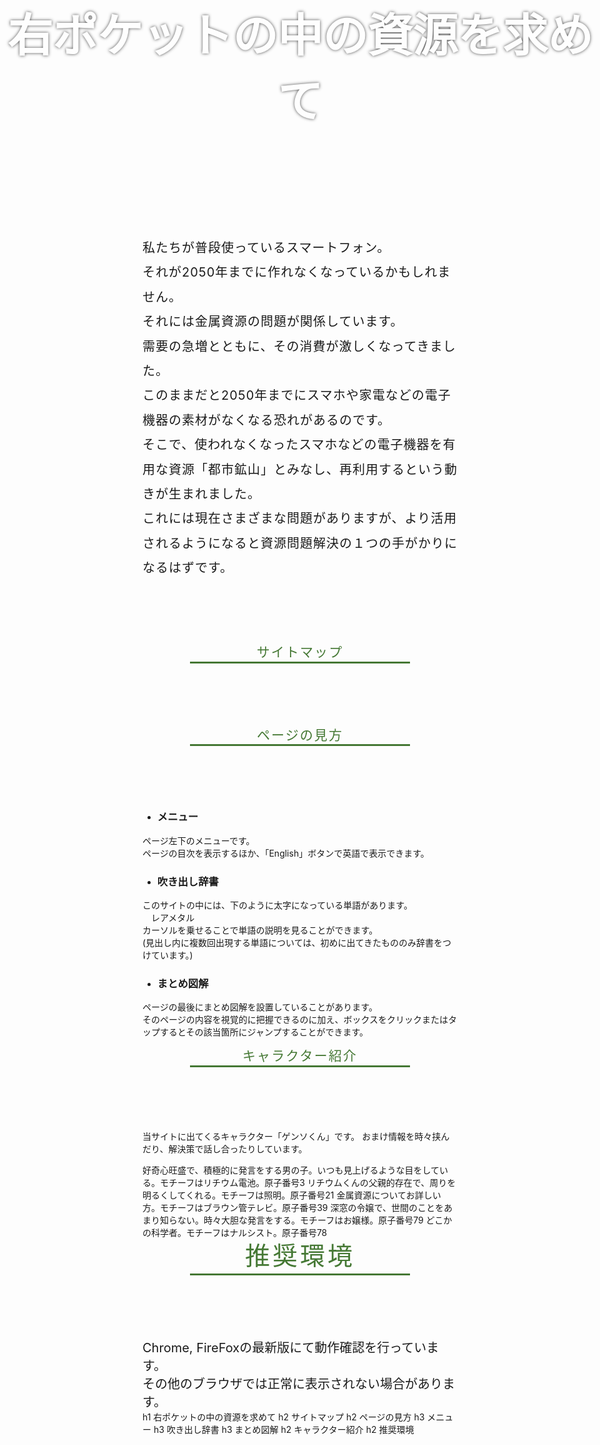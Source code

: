 [//SCML_TITLE]: # (Home)
[//SCML_ROOT_PATH]: # (./)

<div id="lang_jp">
<div class="main_image">
  <h1 id="右ポケットの中の資源を求めて">右ポケットの中の資源を求めて</h1>
</div>
<div class="main_image_spacer">
</div>
<div id="main">
  <div class="title_text">
私たちが普段使っているスマートフォン。<br>
それが2050年までに作れなくなっているかもしれません。<br>
それには金属資源の問題が関係しています。<br>
需要の急増とともに、その消費が激しくなってきました。<br>
このままだと2050年までにスマホや家電などの電子機器の素材がなくなる恐れがあるのです。<br>
そこで、使われなくなったスマホなどの電子機器を有用な資源「都市鉱山」とみなし、再利用するという動きが生まれました。<br>
これには現在さまざまな問題がありますが、より活用されるようになると資源問題解決の１つの手がかりになるはずです。
  </div>

## サイトマップ

<PageDescriptionLink title="資源の現状" path="./present-situation/" content="
  様々な科学技術分野で世界を牽引している日本。<br>
  これは大量のレアメタルなどの金属資源によって支えられています。<br>
  しかし、それらを手に入れることは決して容易なことではありません。
"></PageDescriptionLink>
<PageDescriptionLink title="都市鉱山の意義" path="./urban-mining/" content="
  資源問題解決の1つの手がかりとなる都市鉱山。<br>
  それは一体どのようなものなのでしょうか。
"></PageDescriptionLink>
<PageDescriptionLink title="課題" path="./problem/" content="
  都市鉱山にはメリットがたくさんある一方で、多くの課題を抱えています。
"></PageDescriptionLink>
<PageDescriptionLink title="現在の取り組み" path="./measure/" content="
  現在都市鉱山をもっと広めよう、活用しようとする人々が様々な取り組みを行っています。<br>
  世界は資源問題解決に向けて歩み出しているのです。
"></PageDescriptionLink>
<PageDescriptionLink title="アクティビティ" path="./activity/" content="
  私たちの行った活動について紹介します。
"></PageDescriptionLink>
<PageDescriptionLink title="解決策" path="./solution/" content="
  都市鉱山について様々な取り組みが行われていますが、まだまだたくさん問題が残っているのは事実です。<br>
  都市鉱山をもっと広めよう、活用しようという意識を全員が共有できることを願って、私たちの考える解決策をこのページに書いてみました。
"></PageDescriptionLink>
<PageDescriptionLink title="最後に" path="./finally/" content="
  私たちの思いが届きますように…！
"></PageDescriptionLink>
<PageDescriptionLink title="その他" path="./others/" content="
  私たちの活動記録やこのサイトの参考文献を紹介しています。
"></PageDescriptionLink>

## ページの見方

- ### メニュー

ページ左下のメニューです。<br>
ページの目次を表示するほか、「English」ボタンで英語で表示できます。

- ### 吹き出し辞書

このサイトの中には、下のように太字になっている単語があります。<br>
　<Word>レアメタル</Word><br>
カーソルを乗せることで単語の説明を見ることができます。<br>
(見出し内に複数回出現する単語については、初めに出てきたもののみ辞書をつけています。)

- ### まとめ図解

ページの最後にまとめ図解を設置していることがあります。<br>
そのページの内容を視覚的に把握できるのに加え、ボックスをクリックまたはタップするとその該当箇所にジャンプすることができます。

## キャラクター紹介

当サイトに出てくるキャラクター「ゲンソくん」です。
おまけ情報を時々挟んだり、解決策で話し合ったりしています。

<AtomCharacter atom="Li" imagePath="./img/atom_chara/Li.png">
  好奇心旺盛で、積極的に発言をする男の子。いつも見上げるような目をしている。モチーフはリチウム電池。原子番号3
</AtomCharacter>
<AtomCharacter atom="Sc" imagePath="./img/atom_chara/Sc.png">
  リチウムくんの父親的存在で、周りを明るくしてくれる。モチーフは照明。原子番号21
</AtomCharacter>
<AtomCharacter atom="Y" imagePath="./img/atom_chara/Y.png">
  金属資源についてお詳しい方。モチーフはブラウン管テレビ。原子番号39
</AtomCharacter>
<AtomCharacter atom="Au" imagePath="./img/atom_chara/Au.png">
  深窓の令嬢で、世間のことをあまり知らない。時々大胆な発言をする。モチーフはお嬢様。原子番号79
</AtomCharacter>
<AtomCharacter atom="Pt" imagePath="./img/atom_chara/Pt.png">
  どこかの科学者。モチーフはナルシスト。原子番号78
</AtomCharacter>
<h2 id="推奨環境" class="site_map">推奨環境</h2>
<div class="main_text">
  Chrome, FireFoxの最新版にて動作確認を行っています。<br>
  その他のブラウザでは正常に表示されない場合があります。
</div>
<!--  <h2 class="site_map">サイトマップ</h2>-->
<!--  <ul class="site_map_list">-->
<!--    <li>ホーム</li>-->
<!--    <li>資源の現状</li>-->
<!--    <li>都市鉱山の意義</li>-->
<!--    <li>課題</li>-->
<!--    <li>現在の取り組み</li>-->
<!--    <li>アクティビティ</li>-->
<!--    <li>解決策</li>-->
<!--    <li>最後に</li>-->
<!--    <li>その他</li>-->
<!--  </ul>-->
</div>
<ScrollTop></ScrollTop>
<FloatingMenu>
  h1 右ポケットの中の資源を求めて
  h2 サイトマップ
  h2 ページの見方
  h3 メニュー
  h3 吹き出し辞書
  h3 まとめ図解
  h2 キャラクター紹介
  h2 推奨環境
</FloatingMenu>
</div>
<div id="lang_en">
</div>

<style>
  .main_image {
    text-align: center;
    height: 500px;
    width: 100%;
    background-size: cover;
    background-position: center;
    background-image: url(img/pic_03_m.jpg);
    display: grid;
    place-items: center;
    opacity: 0.7;
    position: absolute;
    left:0;
  }
  .main_image > h1 {
    font-size: 72px;
    font-weight: 700;
    color: #fff;
    text-shadow: 0 0 5px black;
  }
  .main_image_spacer{
    height: 550px;
  }
  .title_text {
    width: 100%;
    box-sizing: border-box;
    font-size: 20px;
    letter-spacing: 0.05em;
    line-height: 1.97;
    margin-bottom: 100px;
  }
  .main_text {
    width: 100%;
    box-sizing: border-box;
    font-size: 20px;
  }
  h2 {
    display: block;
    border-bottom: 3px solid #457834;
    color: #457834;
    font-weight: 400;
    letter-spacing: 0.1em;
    line-height: 1.4em;
    text-align: center;
    margin: 0 auto 100px;
    width: 70%;
  }
  h2:before {
    display: none;
  }
  @media (orientation: landscape) {
    h2 {
      font-size: 64px;
    }
  }
  @media (orientation: portrait) {
    .site_map {
      font-size: 40px;
    }
  }
</style>
